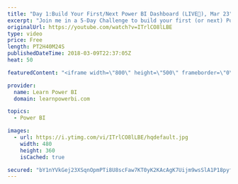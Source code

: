 ```yaml
---
title: "Day 1:Build Your First/Next Power BI Dashboard (LIVE🔴), Mar 23"
excerpt: "Join me in a 5-Day Challenge to build your first (or next) Power BI Dashboard. Accept the challenge at 👉 http://www.learnpowerbi.com/challenge Day 1 Topics: 00:00:00 Avi: Do Your Cooking in the Kitchen 00:28:30 James: Speaking of QE, whats the deal with \"Transform Files\" and \"Sample Queries\"... 00:35:36"
originalUrl: https://youtube.com/watch?v=ITrlCO8lLBE
type: video
price: Free
length: PT2H40M24S
publishedDateTime: 2018-03-09T22:37:05Z
heat: 50

featuredContent: "<iframe width=\"800\" height=\"500\" frameborder=\"0\" src=\"https://www.youtube.com/embed/ITrlCO8lLBE\" allow=\"accelerometer; autoplay; encrypted-media; gyroscope; picture-in-picture\" allowfullscreen></iframe>"

provider:
  name: Learn Power BI
  domain: learnpowerbi.com

topics:
  - Power BI

images:
  - url: https://i.ytimg.com/vi/ITrlCO8lLBE/hqdefault.jpg
    width: 480
    height: 360
    isCached: true

secured: "bY1nYVkGej23XSqnOpmPTi8U8scFaw7KT0yK2KAcAgK7Uijm9wsSlA1P18pyf/vnCD+ZrnLQxvAyw50Ij3Yos9Vx8GgFJ/zUi78B45jiur8MQI/xu+PecI7gH+EQOxUYjOK46mu/qBSU7GMv5uJT0RRetfUUzleRuELbxgh3ksXtdmqcxy60EmZ6DoG5ggA82CVw278+UGmJelDGrP0PUAc/X2vEIxjYBG8QuJkZSrTe1QD6LMRSuhMPwsHQ0rnq91wYePJSN4VhC60c1CB8+xMa4/mlW+E1yCaSgk9K5eXDvp+QA+JnmViBnA6scuND7dpAd3VaysptjPsaWKmeIgZTccXSZtn48x8GfE76e0boYj64u3WgcPogQGawK6DNZ8RSDVGVomTVeKHbwouBERz/n8kbEeKRIIylETfS4WY=;oC4HdqxQFKjlSD+6wHAhgg=="
---
```


